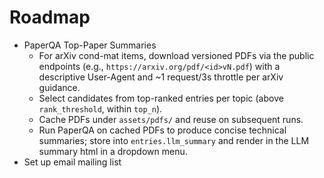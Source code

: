 # Roadmap
  - PaperQA Top-Paper Summaries
    - For arXiv cond-mat items, download versioned PDFs via the public endpoints (e.g., `https://arxiv.org/pdf/<id>vN.pdf`) with a descriptive User-Agent and ~1 request/3s throttle per arXiv guidance.
    - Select candidates from top-ranked entries per topic (above `rank_threshold`, within `top_n`).
    - Cache PDFs under `assets/pdfs/` and reuse on subsequent runs.
    - Run PaperQA on cached PDFs to produce concise technical summaries; store into `entries.llm_summary` and render in the LLM summary html in a dropdown menu.
  - Set up email mailing list
